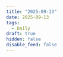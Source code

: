 ```yaml
---
title: "2025-09-13"
date: 2025-09-13
tags:
  - Daily
draft: true
hidden: false
disable_feed: false
---
```


